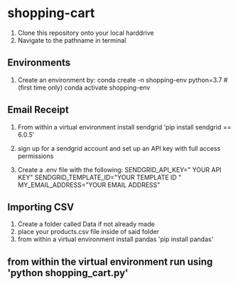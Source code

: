 # shopping-cart

1. Clone this repository onto your local harddrive 
2. Navigate to the pathname in terminal 

## Environments

1. Create an environment by:
conda create -n shopping-env python=3.7 # (first time only)
conda activate shopping-env

## Email Receipt 

1. From within a virtual environment install sendgrid
'pip install sendgrid == 6.0.5'

2. sign up for a sendgrid account and set up an API key with full access permissions

3. Create a .env file with the following:
SENDGRID_API_KEY=" YOUR API KEY"
SENDGRID_TEMPLATE_ID="YOUR TEMPLATE ID "
MY_EMAIL_ADDRESS="YOUR EMAIL ADDRESS"

## Importing CSV
1. Create a folder called Data if not already made
2. place your products.csv file inside of said folder
3. from within a virtual environment install pandas 
'pip install pandas' 


## from within the virtual environment run using 'python shopping_cart.py'

